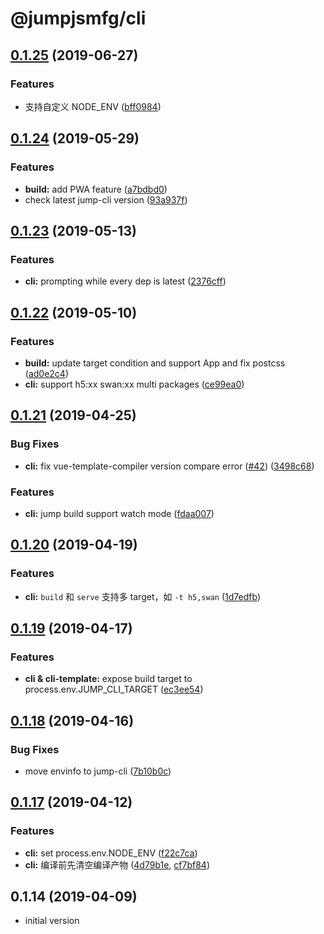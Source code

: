 # @jumpjsmfg/cli

## [0.1.25](https://github.com/max-team/Jump/compare/@jumpjsmfg/cli@0.1.24...@jumpjsmfg/cli@0.1.25) (2019-06-27)

### Features

* 支持自定义 NODE_ENV ([bff0984](https://github.com/max-team/Jump/commit/bff0984))


## [0.1.24](https://github.com/max-team/Jump/compare/@jumpjsmfg/cli@0.1.23...@jumpjsmfg/cli@0.1.24) (2019-05-29)

### Features

* **build:** add PWA feature ([a7bdbd0](https://github.com/max-team/Jump/commit/a7bdbd0))
* check latest jump-cli version ([93a937f](https://github.com/max-team/Jump/commit/93a937f))


## [0.1.23](https://github.com/max-team/Jump/compare/@jumpjsmfg/cli@0.1.22...@jumpjsmfg/cli@0.1.23) (2019-05-13)


### Features

* **cli:** prompting while every dep is latest ([2376cff](https://github.com/max-team/Jump/commit/2376cff))



## [0.1.22](https://github.com/max-team/Jump/compare/@jumpjsmfg/cli@0.1.21...@jumpjsmfg/cli@0.1.22) (2019-05-10)


### Features

* **build:** update target condition and support App and fix postcss ([ad0e2c4](https://github.com/max-team/Jump/commit/ad0e2c4))
* **cli:** support h5:xx  swan:xx multi packages ([ce99ea0](https://github.com/max-team/Jump/commit/ce99ea0))


## [0.1.21](https://github.com/max-team/Jump/compare/@jumpjsmfg/cli@0.1.20...@jumpjsmfg/cli@0.1.21) (2019-04-25)


### Bug Fixes

* **cli:** fix vue-template-compiler version compare error ([#42](https://github.com/max-team/Jump/issues/42)) ([3498c68](https://github.com/max-team/Jump/commit/3498c68))


### Features

* **cli:** jump build support watch mode ([fdaa007](https://github.com/max-team/Jump/commit/fdaa007))



## [0.1.20](https://github.com/max-team/Jump/compare/@jumpjsmfg/cli@0.1.19...@jumpjsmfg/cli@0.1.20) (2019-04-19)


### Features

* **cli:** `build` 和 `serve` 支持多 target，如 `-t h5,swan` ([1d7edfb](https://github.com/max-team/Jump/commit/1d7edfb))


## [0.1.19](https://github.com/max-team/Jump/compare/@jumpjsmfg/cli@0.1.18...@jumpjsmfg/cli@0.1.19) (2019-04-17)


### Features

* **cli & cli-template:** expose build target to process.env.JUMP_CLI_TARGET ([ec3ee54](https://github.com/max-team/Jump/commit/ec3ee54))



## [0.1.18](https://github.com/max-team/Jump/compare/@jumpjsmfg/cli@0.1.17...@jumpjsmfg/cli@0.1.18) (2019-04-16)


### Bug Fixes

* move envinfo to jump-cli ([7b10b0c](https://github.com/max-team/Jump/commit/7b10b0c))



## [0.1.17](https://github.com/max-team/Jump/compare/@jumpjsmfg/cli@0.1.14...@jumpjsmfg/cli@0.1.17) (2019-04-12)

### Features

* **cli:** set process.env.NODE_ENV ([f22c7ca](https://github.com/max-team/Jump/commit/f22c7ca))
* **cli:** 编译前先清空编译产物 ([4d79b1e](https://github.com/max-team/Jump/commit/4d79b1e), [cf7bf84](https://github.com/max-team/Jump/commit/cf7bf84))

## 0.1.14 (2019-04-09)

- initial version
